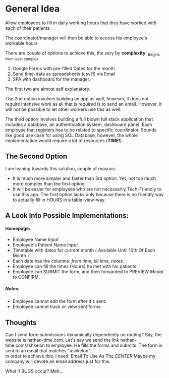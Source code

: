 # General Idea

Allow employees to fill in daily working hours that they have worked with each of their patients.

The coordinator/manager will then be able to access his employee's workable hours

There are couple of options to achieve this, the vary by __complexity__:
<sub>Begins from least complex</sub>
1. Google Forms with pre-filled Dates for the month
2. Send time-data as spreadsheets (csv?!) via Email
3. SPA with dashboard for the manager.

The first two are almost self explanatory.

The 2nd option involves building an app as well, however, it does not require intensive work as all that is required is to send an email.
However, it will not be possible to let other workers use this as well.

The third option involves building a full blown full stack application that includes a database, an authentication system, dashboard panel. Each employee that registers has to be related to specific coordinator. Sounds like good use case for using SQL Database, however, the whole implementation would require a lot of resources (***TIME!***).

## The Second Option

I am leaning towards this solution, couple of reasons: 

- It is much more simpler and faster than 3rd option. Yet, not too much more complex than the first option.
- It will be easier for employees who are not necessarily Tech-Friendly to use this app. The first option lacks only because there is no friendly way to actually fill in HOURS in a table-view-way.


## A Look Into Possible Implementations:

#### Homepage:
- Employee Name            _Input_
- Employee's Patient Name  _Input_
- Timetable with dates for current month ( Available Until 10th Of Each Month )
- Each date has the columns: _from time, till time, notes_.
- Employee can fill the times (Hours) he met with his patients
- Employee can SUBMIT the form, and then forwarded to PREVIEW _Modal_ to CONFIRM.

##### Notes: 
- Employee cannot edit the form after it's sent.  
- Employee cannot track or view sent forms.


## Thoughts
Can I send form submissions dynamically dependently on routing?
Say, the website is nathan-time.com.
Let's say we send the link nathan-time.com/ashkelon to employee.
He fills the forms and submits. The form is sent to an email that matches "ashkelon".
<br>
In order to achieve this, I need: Email To Use As The *CENTER*
Maybe my company will devote an email address just for this.

What if BUGS occur?
Meh...

